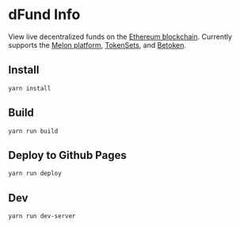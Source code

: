 # dFund Info

View live decentralized funds on the [Ethereum blockchain](https://ethereum.org/). Currently supports the [Melon platform](https://melonprotocol.com/), [TokenSets](https://www.tokensets.com/), and [Betoken](https://betoken.fund//).

## Install

`yarn install`

## Build

`yarn run build`

## Deploy to Github Pages

`yarn run deploy`

## Dev

`yarn run dev-server`
